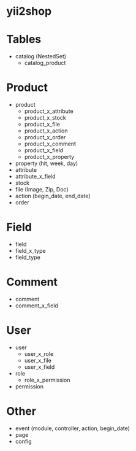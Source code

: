 yii2shop
======

Tables
=====

* catalog (NestedSet)
  * catalog_product

Product
=====

* product
  * product_x_attribute
  * product_x_stock
  * product_x_file
  * product_x_action
  * product_x_order
  * product_x_comment
  * product_x_field
  * product_x_property
* property (hit, week, day)
* attribute
 * attribute_x_field
* stock
* file (Image, Zip, Doc)
* action (begin_date, end_date)
* order

Field
=====

* field
 * field_x_type
* field_type

Comment
=====

* comment
 * comment_x_field

User
=====

* user
  * user_x_role
  * user_x_file
  * user_x_field
* role
  * role_x_permission
* permission

Other
=====

* event (module, controller, action, begin_date)
* page
* config
